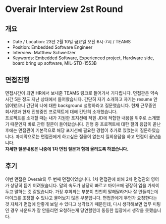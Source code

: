 # Overair Interview 2st Round
## 개요
* Date / Location: 23년 2월 10일 금요일 오전 6시-7시 / TEAMS
* Position: Embedded Software Engineer
* Interview: Matthew Schweitzer
* Keywords: Embedded Software, Experienced project, Hardware side, board bring up software, MIL-STD-1553B

## 면접진행
면접시간이 되면 HR에서 보내준 TEAMS 링크로 들어가서 기다립니다. 면접관은 약속시간 5분 정도 지난 상태에서 들어왔습니다. 간단히 자기 소개하고 자기는 resume 안 읽어봤으니 간단히 나에 대한 background 설명하라고 질문했습니다. 현재 근무중인 회사명과 현재 진행중인 프로젝트에 대해 간단히 소개했습니다.  
프로젝트를 소개할 때는 내가 지원한 포지션에 적힌 JD에 적합한 내용을 위주로 소개했기 때문인지 바로 관련 질문이 들어왔습니다. 진행 중 프로젝트에 대한 질의 응답이 끝난 후에는 면접관이 기본적으로 해당 포지션에 필요한 경험이 추가로 있었는지 질문하였습니다. 마지막으로는 면접관에게 하고싶은 질물이 없는지 질의응답을 하고 면접이 끝났습니다.  
**자세한 질문내용은 나중에 1차 면접 질문과 함께 올리도록 하겠습니다.**

## 후기
이번 면접은 Overair의 두 번째 면접이었습니다. 1차 면접관에 비해 2차 면접관의 영어가 상당히 듣기 어려웠습니다. 말의 속도가 상당히 빠르고 마이크에 굉장히 입을 가까이 두고 말하는 것 같았습니다. 가장 후회되는 부분이 천천히 말해달라거나 잘 안들리는데 마이크를 조정할 수 있냐고 물어보지 않은 부분입니다. 면접관에게 무언가 요청한다는 것 자체가 면접에 안좋게 보일 수 있다고 생각했기 때문인데, 다시 생각해보면 업무 미팅인 경우 사운드가 잘 안들리면 요청하는게 당연할텐데 동등한 입장에서 생각을 못했습니다.  


